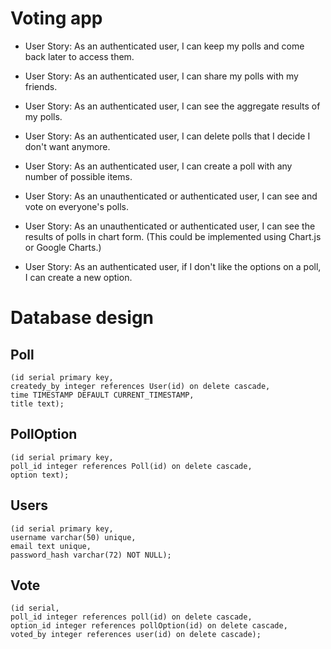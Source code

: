 # Voting app

* User Story: As an authenticated user, I can keep my polls and come back later to access them.

* User Story: As an authenticated user, I can share my polls with my friends.

* User Story: As an authenticated user, I can see the aggregate results of my polls.

* User Story: As an authenticated user, I can delete polls that I decide I don't want anymore.

* User Story: As an authenticated user, I can create a poll with any number of possible items.

* User Story: As an unauthenticated or authenticated user, I can see and vote on everyone's polls.

* User Story: As an unauthenticated or authenticated user, I can see the results of polls in chart form. (This could be implemented using Chart.js or Google Charts.)

* User Story: As an authenticated user, if I don't like the options on a poll, I can create a new option.




# Database design

## Poll

    (id serial primary key,
    createdy_by integer references User(id) on delete cascade,
    time TIMESTAMP DEFAULT CURRENT_TIMESTAMP,
    title text);

## PollOption

    (id serial primary key,
    poll_id integer references Poll(id) on delete cascade,
    option text);

## Users

    (id serial primary key,
    username varchar(50) unique,
    email text unique,
    password_hash varchar(72) NOT NULL);

## Vote

    (id serial,
    poll_id integer references poll(id) on delete cascade,
    option_id integer references pollOption(id) on delete cascade,
    voted_by integer references user(id) on delete cascade);